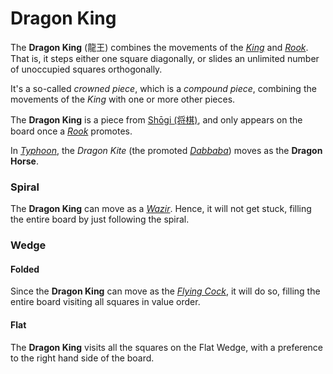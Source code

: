 # Dragon King

The **Dragon King** (&#x9f8d;&#x738b;) combines the movements of
the [*King*](king.html) and [*Rook*](rook.html). That is, it steps
either one square diagonally, or slides an unlimited number of 
unoccupied squares orthogonally.

It's a so-called *crowned piece*, which is a *compound piece*, 
combining the movements of the *King* with one or more other pieces.

The **Dragon King** is a piece from
[Sh&#x14d;gi (&#x5c06;&#x68cb;)](#wiki:Shogi), and only
appears on the board once a [*Rook*](rook.html) promotes.

In [*Typhoon*](#chess-v:rules/typhoon-revised), the *Dragon Kite*
(the promoted [*Dabbaba*](dabbaba.html)) moves as the **Dragon Horse**.


### Spiral

The **Dragon King** can move as a [*Wazir*](wazir.html). Hence, it will not
get stuck, filling the entire board by just following the spiral.

### Wedge

#### Folded

Since the **Dragon King** can move as the [*Flying Cock*](flying_cock.html),
it will do so, filling the entire board visiting all squares in value order.

#### Flat

The **Dragon King** visits all the squares on the Flat Wedge, with a
preference to the right hand side of the board.
